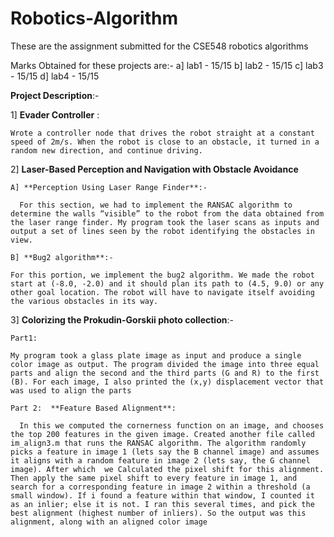 # Robotics-Algorithm
These are the assignment submitted for the CSE548 robotics algorithms 

Marks Obtained for these projects are:-
  a] lab1 - 15/15
  b] lab2 - 15/15
  c] lab3 - 15/15
  d] lab4 - 15/15
  
**Project Description**:-

1] **Evader Controller** :

    Wrote a controller node that drives the robot straight at a constant speed of 2m/s. When the robot is close to an obstacle, it turned in a random new direction, and continue driving.

2] **Laser-Based Perception and Navigation with Obstacle Avoidance**

    A] **Perception Using Laser Range Finder**:- 

      For this section, we had to implement the RANSAC algorithm to determine the walls “visible” to the robot from the data obtained from the laser range finder. My program took the laser scans as inputs and output a set of lines seen by the robot identifying the obstacles in view.
    
    B] **Bug2 algorithm**:-

    For this portion, we implement the bug2 algorithm. We made the robot start at (-8.0, -2.0) and it should plan its path to (4.5, 9.0) or any other goal location. The robot will have to navigate itself avoiding the various obstacles in its way.
  
  
3] **Colorizing the Prokudin-Gorskii photo collection**:-

    Part1:
  
    My program took a glass plate image as input and produce a single color image as output. The program divided the image into three equal parts and align the second and the third parts (G and R) to the first (B). For each image, I also printed the (x,y) displacement vector that was used to align the parts
 
    Part 2:  **Feature Based Alignment**:
 
      In this we computed the cornerness function on an image, and chooses the top 200 features in the given image. Created another file called im_align3.m that runs the RANSAC algorithm. The algorithm randomly picks a feature in image 1 (lets say the B channel image) and assumes it aligns with a random feature in image 2 (lets say, the G channel image). After which  we Calculated the pixel shift for this alignment. Then apply the same pixel shift to every feature in image 1, and search for a corresponding feature in image 2 within a threshold (a small window). If i found a feature within that window, I counted it as an inlier; else it is not. I ran this several times, and pick the best alignment (highest number of inliers). So the output was this alignment, along with an aligned color image
